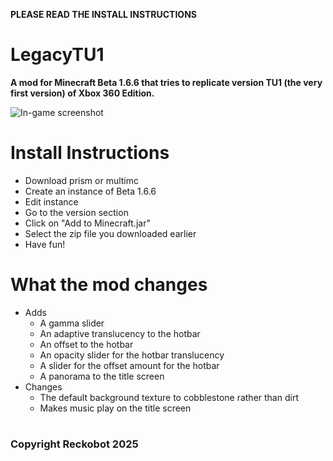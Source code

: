 **PLEASE READ THE INSTALL INSTRUCTIONS**

# LegacyTU1
**A mod for Minecraft Beta 1.6.6 that tries to replicate version TU1 (the very first version) of Xbox 360 Edition.**

![In-game screenshot](https://cdn.modrinth.com/data/7tCXfjkz/images/2fe0cfe7da2054de90a1862a701151befe608bda.png)

# Install Instructions

- Download prism or multimc
- Create an instance of Beta 1.6.6
- Edit instance
- Go to the version section
- Click on "Add to Minecraft.jar"
- Select the zip file you downloaded earlier
- Have fun!

# What the mod changes

- Adds
  - A gamma slider
  - An adaptive translucency to the hotbar
  - An offset to the hotbar
  - An opacity slider for the hotbar translucency
  - A slider for the offset amount for the hotbar
  - A panorama to the title screen
- Changes
  - The default background texture to cobblestone rather than dirt
  - Makes music play on the title screen

#
### **Copyright Reckobot 2025**
